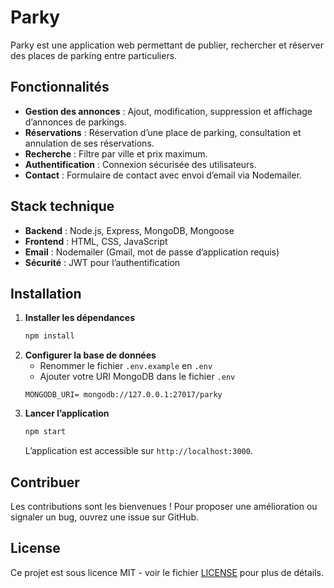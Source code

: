 # Parky

Parky est une application web permettant de publier, rechercher et réserver des places de parking entre particuliers.

## Fonctionnalités

- **Gestion des annonces** : Ajout, modification, suppression et affichage d’annonces de parkings.
- **Réservations** : Réservation d’une place de parking, consultation et annulation de ses réservations.
- **Recherche** : Filtre par ville et prix maximum.
- **Authentification** : Connexion sécurisée des utilisateurs.
- **Contact** : Formulaire de contact avec envoi d’email via Nodemailer.

## Stack technique

- **Backend** : Node.js, Express, MongoDB, Mongoose
- **Frontend** : HTML, CSS, JavaScript
- **Email** : Nodemailer (Gmail, mot de passe d’application requis)
- **Sécurité** : JWT pour l’authentification

## Installation

1. **Installer les dépendances**
   ```bash
   npm install
   ```
2. **Configurer la base de données**
   - Renommer le fichier `.env.example` en `.env`
   - Ajouter votre URI MongoDB dans le fichier `.env`
   ```env
   MONGODB_URI= mongodb://127.0.0.1:27017/parky
   ```
3. **Lancer l’application**
   ```bash
   npm start
   ```
   L’application est accessible sur `http://localhost:3000`.

## Contribuer

Les contributions sont les bienvenues ! Pour proposer une amélioration ou signaler un bug, ouvrez une issue sur GitHub.

## License

Ce projet est sous licence MIT - voir le fichier [LICENSE](LICENSE) pour plus de détails.
